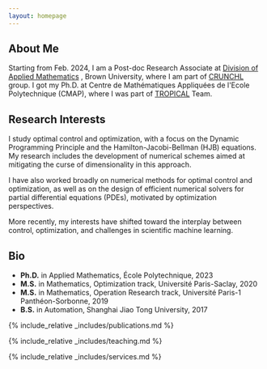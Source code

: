 ```yaml
---
layout: homepage
---
```


## About Me

Starting from Feb. 2024, I am a Post-doc Research Associate at <a target="_blank" href="https://appliedmath.brown.edu/"><autocolor>Division of Applied Mathematics</autocolor></a> , Brown University, where I am part of <a target="_blank" href="https://sites.brown.edu/crunch-group/"><autocolor>CRUNCHL</autocolor></a> group. I got my Ph.D. at Centre de Mathématiques Appliquées de l'Ecole Polytechnique (CMAP), where I was part of <a target="_blank" href="https://team.inria.fr/tropical/"><autocolor>TROPICAL</autocolor></a> Team.


## Research Interests

I study optimal control and optimization, with a focus on the Dynamic Programming Principle and the Hamilton-Jacobi-Bellman (HJB) equations. 
My research includes the development of numerical schemes aimed at mitigating the curse of dimensionality in this approach. 

I have also worked broadly on numerical methods for optimal control and optimization, as well as on the design of efficient numerical solvers for partial differential equations (PDEs), motivated by optimization perspectives.

More recently, my interests have shifted toward the interplay between control, optimization, and challenges in scientific machine learning.


## Bio

* **Ph.D.** in Applied Mathematics, École Polytechnique, 2023
* **M.S.** in Mathematics, Optimization track,  Université Paris-Saclay, 2020
* **M.S.** in Mathematics, Operation Research track,  Université Paris-1 Panthéon-Sorbonne, 2019
* **B.S.** in Automation, Shanghai Jiao Tong University, 2017



{% include_relative _includes/publications.md %}


{% include_relative _includes/teaching.md %}

{% include_relative _includes/services.md %}
